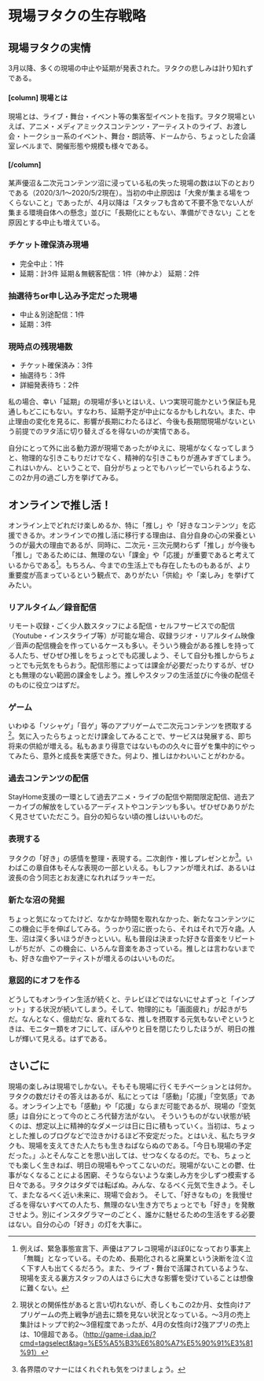 # 現場ヲタクの生存戦略

## 現場ヲタクの実情

3月以降、多くの現場の中止や延期が発表された。ヲタクの悲しみは計り知れずである。

#### [column] 現場とは

  現場とは、ライブ・舞台・イベント等の集客型イベントを指す。ヲタク現場といえば、アニメ・メディアミックスコンテンツ・アーティストのライブ、お渡し会・トークショー系のイベント、舞台・朗読等、ドームから、ちょっとした会議室レベルまで、開催形態や規模も様々である。

#### [/column]

某声優沼＆二次元コンテンツ沼に浸っている私の失った現場の数は以下のとおりである（2020/3/1～2020/5/2現在）。当初の中止原因は「大衆が集まる場をつくらないこと」であったが、4月以降は「スタッフも含めて不要不急でない人が集まる環境自体への懸念」並びに「長期化にともない、準備ができない」ことを原因とする中止も増えている。

### チケット確保済み現場

  * 完全中止：1件
  * 延期：計3件
    延期＆無観客配信：1件（神かよ） 
    延期：2件

### 抽選待ちor申し込み予定だった現場

  * 中止＆別途配信：1件
  * 延期：3件

### 現時点の残現場数

  * チケット確保済み：3件
  * 抽選待ち：3件
  * 詳細発表待ち：2件

私の場合、幸い「延期」の現場が多いとはいえ、いつ実現可能かという保証も見通しもどこにもない。すなわち、延期予定が中止になるかもしれない。また、中止理由の変化を見るに、影響が長期にわたるほど、今後も長期間現場がないという前提でのヲタ活に切り替えざるを得ないのが実情である。

自分にとって外に出る動力源が現場であったがゆえに、現場がなくなってしまうと、物理的な引きこもりだけでなく、精神的な引きこもりが進みすぎてしまう。これはいかん、ということで、自分がちょっとでもハッピーでいられるような、この2か月の過ごし方を挙げてみる。

## オンラインで推し活！

オンライン上でどれだけ楽しめるか、特に「推し」や「好きなコンテンツ」を応援できるか。オンラインでの推し活に移行する理由は、自分自身の心の栄養というのが最大の理由であるが、同時に、二次元・三次元関わらず「推し」が今後も「推し」であるためには、無理のない「課金」や「応援」が重要であると考えているからである[^注1]。もちろん、今までの生活上でも存在したものもあるが、より重要度が高まっているという観点で、ありがたい「供給」や「楽しみ」を挙げてみたい。

[^注1]:例えば、緊急事態宣言下、声優はアフレコ現場がほぼ0になっており事実上「無職」となっている。そのため、長期化されると廃業という決断を泣く泣く下す人も出てくるだろう。また、ライブ・舞台で活躍されているような、現場を支える裏方スタッフの人はさらに大きな影響を受けていることは想像に難くない。

### リアルタイム／録音配信

リモート収録・ごく少人数スタッフによる配信・セルフサービスでの配信（Youtube・インスタライブ等）が可能な場合、収録ラジオ・リアルタイム映像／音声の配信機会を作っているケースも多い。そういう機会がある推しを持ってる人たち、ぜひぜひ推しをちょっとでも応援しよう、そして自分も推しからちょっとでも元気をもらおう。配信形態によっては課金が必要だったりするが、ぜひとも無理のない範囲の課金をしよう。推しやスタッフの生活並びに今後の配信そのものに役立つはずだ。

### ゲーム

いわゆる「ソシャゲ」「音ゲ」等のアプリゲームで二次元コンテンツを摂取する[^注2]。気に入ったらちょっとだけ課金してみることで、サービスは発展する、即ち将来の供給が増える。私もあまり得意ではないものの久々に音ゲを集中的にやってみたら、意外と成長を実感できた。何より、推しはかわいいことがわかる。

[^注2]:現状との関係性があると言い切れないが、奇しくもこの2か月、女性向けアプリゲームの売上戦争が過去に類を見ない状況となっている。～3月の売上集計はトップで約2～3億程度であったが、4月の女性向け2強アプリの売上は、10億超である。（http://game-i.daa.jp/?cmd=tagselect&tag=%E5%A5%B3%E6%80%A7%E5%90%91%E3%81%91）

### 過去コンテンツの配信

StayHome支援の一環として過去アニメ・ライブの配信や期間限定配信、過去アーカイブの解放をしているアーディストやコンテンツも多い。ぜひぜひありがたく見させていただこう。自分の知らない頃の推しはいいものだ。


### 表現する

ヲタクの「好き」の感情を整理・表現する。二次創作・推しプレゼンとか[^注3]。いわばこの章自体もそんな表現の一部といえる。もしファンが増えれば、あるいは波長の合う同志とお友達になれればラッキーだ。

[^注3]:各界隈のマナーにはくれぐれも気をつけましょう。

### 新たな沼の発掘

ちょっと気になってたけど、なかなか時間を取れなかった、新たなコンテンツにこの機会に手を伸ばしてみる。うっかり沼に嵌ったら、それはそれで万々歳。人生、沼は深く多いほうがきっといい。私も普段は決まった好きな音楽をリピートしがちだが、この機会に、いろんな音楽をあさっている。推しとは言わないまでも、好きな曲やアーティストが増えるのはいいものだ。

### 意図的にオフを作る

どうしてもオンライン生活が続くと、テレビほどではないにせよずっと「インプット」する状況が続いてしまう。そして、物理的にも「画面疲れ」が起きがちだ。なんとなく、億劫だな、疲れてるな、推しを摂取する元気もないぞというときは、モニター類をオフにして、ぼんやりと目を閉じたりしたほうが、明日の推しが輝いて見える。はずである。


## さいごに

現場の楽しみは現場でしかない。そもそも現場に行くモチベーションとは何か。ヲタクの数だけその答えはあるが、私にとっては「感動」「応援」「空気感」である。オンライン上でも「感動」や「応援」ならまだ可能であるが、現場の「空気感」は自分にとって今のところ代替方法がない。
そういうものがない状態が続くのは、想定以上に精神的なダメージは日に日に積もっていく。当初は、ちょっとした推しのブログなどで泣きかけるほど不安定だった。とはいえ、私たちヲタクも、現場を支えてきた人たちも生きねばならぬのである。「今日も現場の予定だった。」ふとそんなことを思い出しては、せつなくなるのだ。でも、ちょっとでも楽しく生きねば、明日の現場もやってこないのだ。現場がないことの鬱、仕事がなくなることによる困窮、そうならないような楽しみ方を少しずつ模索する日々である。ヲタクはタダでは転ばぬ。みんな、なるべく元気で生きよう。そして、またなるべく近い未来に、現場で会おう。
そして、「好きなもの」を我慢せざるを得ないすべての人たち、無理のない生き方でちょっとでも「好き」を発散させよう。別にインスタグラマーのごとく、誰かに魅せるための生活をする必要はない。自分の心の「好き」の灯を大事に。